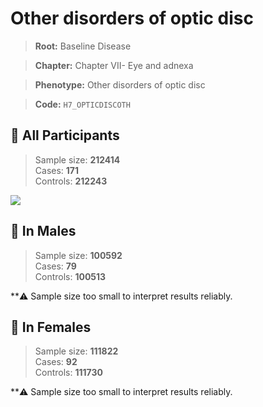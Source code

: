# Other disorders of optic disc

> **Root:** Baseline Disease  

> **Chapter:** Chapter VII- Eye and adnexa  

> **Phenotype:** Other disorders of optic disc  

> **Code:** `H7_OPTICDISCOTH`

## 🧪 All Participants  
> Sample size: **212414**  
> Cases: **171**  
> Controls: **212243**
<img src="/Disease/Figures/ALL/Incidence/H7_OPTICDISCOTH.png"/>
<CsvTable src="/Disease_Data/ALL/Incidence/COX_H7_OPTICDISCOTH.csv" label="🔍 View full results" />

## 👨 In Males  
> Sample size: **100592**  
> Cases: **79**  
> Controls: **100513**

**⚠️ Sample size too small to interpret results reliably.


## 👩 In Females  
> Sample size: **111822**  
> Cases: **92**  
> Controls: **111730**

**⚠️ Sample size too small to interpret results reliably.

